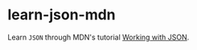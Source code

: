 # learn-json-mdn
Learn `JSON` through MDN's tutorial [Working with JSON](https://developer.mozilla.org/en-US/docs/Learn/JavaScript/Objects/JSON).
